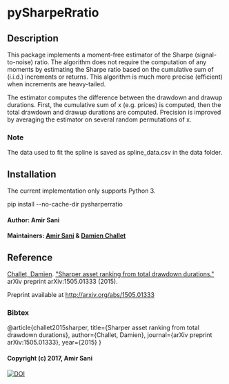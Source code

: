 # pySharpeRratio

## Description
This package implements a moment-free estimator of the Sharpe (signal-to-noise) ratio. The algorithm does not require the computation of any moments by estimating the Sharpe ratio based on the cumulative sum of (i.i.d.) increments or returns. This algorithm is much more precise (efficient) when increments are heavy-tailed.

The estimator computes the difference between the drawdown and drawup durations. First, the cumulative sum of x (e.g. prices) is computed, then the total drawdown and drawup durations are computed. Precision is improved by averaging the estimator on several random permutations of x.

### Note
The data used to fit the spline is saved as spline_data.csv in the data folder.

## Installation
The current implementation only supports Python 3. 

pip install --no-cache-dir pysharperratio

#### Author: Amir Sani

#### Maintainers: [Amir Sani](http://amirsani.com) & [Damien Challet](http://fiquant.mas.ecp.fr/people/faculty/damien-challet/)

## Reference
[Challet, Damien](http://fiquant.mas.ecp.fr/people/faculty/damien-challet/). ["Sharper asset ranking from total drawdown durations."](http://arxiv.org/abs/1505.01333) arXiv preprint arXiv:1505.01333 (2015).

Preprint available at http://arxiv.org/abs/1505.01333

### Bibtex
@article{challet2015sharper,
  title={Sharper asset ranking from total drawdown durations},
  author={Challet, Damien},
  journal={arXiv preprint arXiv:1505.01333},
  year={2015}
}

#### Copyright (c) 2017, Amir Sani


[![DOI](https://zenodo.org/badge/DOI/10.5281/zenodo.267937.svg)](https://doi.org/10.5281/zenodo.267937)
